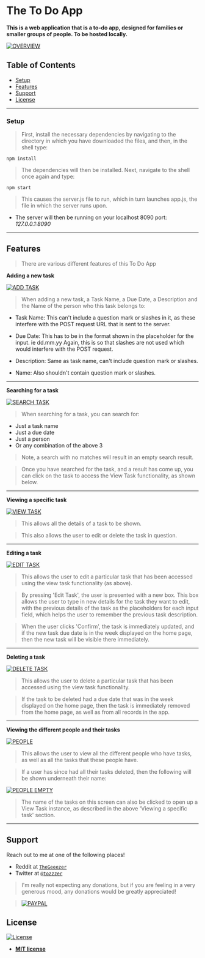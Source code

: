 # The To Do App

**This is a web application that is a to-do app, designed for families or smaller groups of people. To be hosted locally.**

[![OVERVIEW](https://snipboard.io/fsJPyI.jpg)]()

## Table of Contents 
- [Setup](#setup)
- [Features](#features)
- [Support](#support)
- [License](#license)

---

### Setup
> First, install the necessary dependencies by navigating to the directory in which you have downloaded the files, and then, in the shell type:
```shell
npm install
```

> The dependencies will then be installed. Next, navigate to the shell once again and type:
```shell
npm start
```

> This causes the server.js file to run, which in turn launches app.js, the file in which the server runs upon.

- The server will then be running on your localhost 8090 port: *127.0.0.1:8090*

---

## Features
> There are various different features of this To Do App

**Adding a new task**

[![ADD TASK](https://media.giphy.com/media/jnEFrBpZlbwP0HAywL/giphy.gif)]()

> When adding a new task, a Task Name, a Due Date, a Description and the Name of the person who this task belongs to:

- Task Name: This can't include a question mark or slashes in it, as these interfere with the POST request URL that is sent to the server.

- Due Date: This has to be in the format shown in the placeholder for the input. ie dd.mm.yy Again, this is so that slashes are not used which would interfere with the POST request.

- Description: Same as task name, can't include question mark or slashes.

- Name: Also shouldn't contain question mark or slashes.

---

**Searching for a task**

[![SEARCH TASK](https://media.giphy.com/media/Yo8rW9g3zMeJ9e4Ub0/giphy.gif)]()

> When searching for a task, you can search for:
- Just a task name
- Just a due date
- Just a person
- Or any combination of the above 3 

> Note, a search with no matches will result in an empty search result.

> Once you have searched for the task, and a result has come up, you can click on the task to access the View Task functionality, as shown below.

---

**Viewing a specific task**

[![VIEW TASK](https://media.giphy.com/media/ZbaGQBw5ziruJnVL1j/giphy.gif)]()

> This allows all the details of a task to be shown. 

> This also allows the user to edit or delete the task in question.

---

**Editing a task**

[![EDIT TASK](https://media.giphy.com/media/IdCklBJnihabcq6g0o/giphy.gif)]()

> This allows the user to edit a particular task that has been accessed using the view task functionality (as above).

> By pressing 'Edit Task', the user is presented with a new box. This box allows the user to type in new details for the task they want to edit, with the previous details of the task as the placeholders for each input field, which helps the user to remember the previous task description.

> When the user clicks 'Confirm', the task is immediately updated, and if the new task due date is in the week displayed on the home page, then the new task will be visible there immediately.

---

**Deleting a task**

[![DELETE TASK](https://media.giphy.com/media/kdQtMPRy4s5xSNbqWR/giphy.gif)]()

> This allows the user to delete a particular task that has been accessed using the view task functionality.

> If the task to be deleted had a due date that was in the week displayed on the home page, then the task is immediately removed from the home page, as well as from all records in the app.

---

**Viewing the different people and their tasks**

[![PEOPLE](https://media.giphy.com/media/JsoBhMNaU6Klx3FTxo/giphy.gif)]()

> This allows the user to view all the different people who have tasks, as well as all the tasks that these people have.

> If a user has since had all their tasks deleted, then the following will be shown underneath their name:


[![PEOPLE EMPTY](https://snipboard.io/7qufMl.jpg)]()

> The name of the tasks on this screen can also be clicked to open up a View Task instance, as described in the above 'Viewing a specific task' section.

---

## Support

Reach out to me at one of the following places!

- Reddit at <a href="https://www.reddit.com/user/TheGeeezer" target="_blank">`TheGeeezer`</a>
- Twitter at <a href="https://twitter.com/tozzzer" target="_blank">`@tozzzer`</a>

> I'm really not expecting any donations, but if you are feeling in a very generous mood, any donations would be greatly appreciated!

> [![PAYPAL](https://www.paypalobjects.com/webstatic/mktg/Logo/pp-logo-200px.png)](https://paypal.me/tompettit7)



## License

[![License](http://img.shields.io/:license-mit-blue.svg?style=flat-square)](http://badges.mit-license.org)

- **[MIT license](http://opensource.org/licenses/mit-license.php)**
